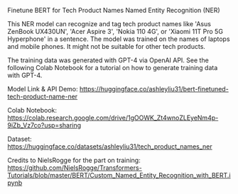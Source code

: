 Finetune BERT for Tech Product Names Named Entity Recognition (NER)

This NER model can recognize and tag tech product names like 'Asus ZenBook UX430UN', 'Acer Aspire 3', 'Nokia 110 4G', or 'Xiaomi 11T Pro 5G Hyperphone' in a sentence.
The model was trained on the names of laptops and mobile phones. It might not be suitable for other tech products. 

The training data was generated with GPT-4 via OpenAI API. See the following Colab Notebook for a tutorial on how to generate training data with GPT-4. 

Model Link & API Demo: https://huggingface.co/ashleyliu31/bert-finetuned-tech-product-name-ner

Colab Notebook: https://colab.research.google.com/drive/1gOOWK_Zt4wnoZLEyeNm4p-9iZb_Vz7co?usp=sharing

Dataset: https://huggingface.co/datasets/ashleyliu31/tech_product_names_ner

Credits to NielsRogge for the part on training: https://github.com/NielsRogge/Transformers-Tutorials/blob/master/BERT/Custom_Named_Entity_Recognition_with_BERT.ipynb
